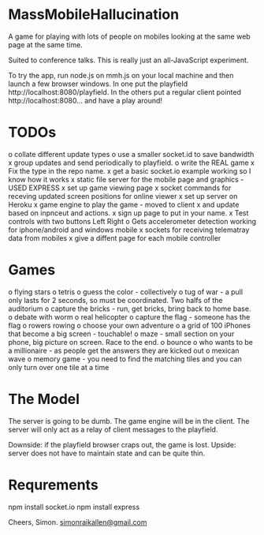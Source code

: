 MassMobileHallucination
=======================

A game for playing with lots of people on mobiles looking at the same web page at the same time.

Suited to conference talks. This is really just an all-JavaScript experiment.

To try the app, run node.js on mmh.js on your local machine and then launch a few browser
windows. In one put the playfield http://localhost:8080/playfield. In the others put a
regular client pointed http://localhost:8080... and have a play around!

TODOs
=====
o collate different update types
o use a smaller socket.id to save bandwidth
x group updates and send periodically to playfield.
o write the REAL game
x Fix the type in the repo name.
x get a basic socket.io example working so I know how it works
x static file server for the mobile page and graphics - USED EXPRESS
x set up game viewing page
x socket commands for receving updated screen positions for online viewer
x set up server on Heroku
x game engine to play the game - moved to client
x and update based on inpnceut and actions.
x sign up page to put in your name.
x Test controls with two buttons Left Right
o Gets accelerometer detection working for iphone/android and windows mobile
x sockets for receiving telematray data from mobiles
x give a diffent page for each mobile controller

Games
=====
o flying stars
o tetris
o guess the color - collectively
o tug of war - a pull only lasts for 2 seconds, so must be coordinated. Two halfs of the auditorium
o capture the bricks - run, get bricks, bring back to home base.
o debate with worm
o real helicopter
o capture the flag - someone has the flag
o rowers rowing
o choose your own adventure
o a grid of 100 iPhones that become a big screen - touchable!
o maze - small section on your phone, big picture on screen. Race to the end.
o bounce
o who wants to be a millionaire - as people get the answers they are kicked out
o mexican wave
o memory game - you need to find the matching tiles and you can only turn over one tile at a time

The Model
=========
The server is going to be dumb. The game engine will be in the client. The server
will only act as a relay of client messages to the playfield. 

Downside: if the playfield browser craps out, the game is lost.
Upside: server does not have to maintain state and can be quite thin.

Requrements
===========
npm install socket.io
npm install express

Cheers,
Simon.
simonraikallen@gmail.com
